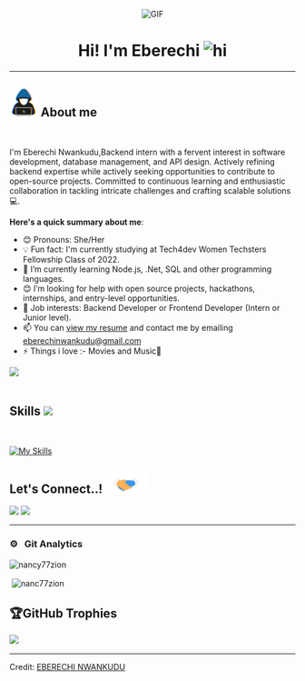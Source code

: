 <p align="center">
<img alt="GIF" src="https://github.com/arsentieva/arsentieva/blob/main/code.gif?raw=true" height="280" />
 <p/>
 
 <h1 align="center"> Hi! I'm Eberechi <img src="https://user-images.githubusercontent.com/1303154/88677602-1635ba80-d120-11ea-84d8-d263ba5fc3c0.gif" width="28px" alt="hi"></h1>
 
 <hr>
 
 ## <picture><img src = "https://github.com/0xAbdulKhalid/0xAbdulKhalid/raw/main/assets/mdImages/about_me.gif" width = 50px></picture> **About me**
 
 <br>
 
 I'm Eberechi Nwankudu,Backend intern with a fervent interest in software development, database management, and API design. Actively refining backend expertise while actively seeking opportunities to contribute to open-source projects. Committed to continuous learning and enthusiastic collaboration in tackling intricate challenges and crafting scalable solutions 💻.

 **Here's a quick summary about me**:

- 😊 Pronouns: She/Her
- 💡 Fun fact: I'm currently studying at Tech4dev Women Techsters Fellowship Class of 2022.
- 🌱 I’m currently learning Node.js, .Net,  SQL and other programming languages.
- 😊 I’m looking for help with open source projects, hackathons, internships, and entry-level opportunities.
- 💼 Job interests: Backend Developer or Frontend Developer (Intern or Junior level).
- 📫 You can [view my resume](#) and contact me by emailing eberechinwankudu@gmail.com
- ⚡ Things i love :- Movies and Music🎵 


<img src="https://user-images.githubusercontent.com/73097560/115834477-dbab4500-a447-11eb-908a-139a6edaec5c.gif"><br><br>

<h2> Skills <img src = "https://media2.giphy.com/media/QssGEmpkyEOhBCb7e1/giphy.gif?cid=ecf05e47a0n3gi1bfqntqmob8g9aid1oyj2wr3ds3mg700bl&rid=giphy.gif" width = 32px> </h2>

<br>

[![My Skills](https://skillicons.dev/icons?i=html,css,javascript,react,nodejs,dotnet,mysql,mongodb,postman,sequelize&theme=light)](https://skillicons.dev)

## <b> Let's Connect..!</b><img src="https://github.com/0xAbdulKhalid/0xAbdulKhalid/raw/main/assets/mdImages/handshake.gif" width ="80">

[<img src="https://img.shields.io/badge/linkedin-%230077B5.svg?&style=for-the-badge&logo=linkedin&logoColor=white" />](https://www.linkedin.com/in/eberechi-nwankudu/)
<img src="https://img.shields.io/badge/twitter-%231DA1F2.svg?&style=for-the-badge&logo=twitter&logoColor=white"/>

<hr>


### ⚙️ &nbsp; Git Analytics
 
 <p><img align="center"
    src="https://github-readme-stats.vercel.app/api/top-langs?username=nancy77zion&show_icons=true&locale=en&bg_color=0d1117&text_color=ffffff&layout=compact"
    alt="nancy77zion" 
    bg_color=#808080/></p>
    
 <p>&nbsp;<img align="center" src="https://github-readme-stats.vercel.app/api?username=nancy77zion&show_icons=true&locale=en&bg_color=0d1117&text_color=ffffff&repo=convoychat"
    alt="nanc77zion" /></p>

## 🏆GitHub Trophies

![](https://github-profile-trophy.vercel.app/?username=nancy77zion&theme=react-dark&no-frame=false&no-bg=false&margin-w=4)



--------------

Credit: [EBERECHI NWANKUDU](https://github.com/nancy77zion)
